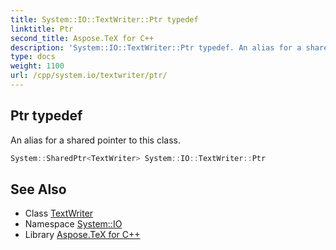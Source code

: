 ```yaml
---
title: System::IO::TextWriter::Ptr typedef
linktitle: Ptr
second_title: Aspose.TeX for C++
description: 'System::IO::TextWriter::Ptr typedef. An alias for a shared pointer to this class in C++.'
type: docs
weight: 1100
url: /cpp/system.io/textwriter/ptr/
---
```

## Ptr typedef


An alias for a shared pointer to this class.

```cpp
System::SharedPtr<TextWriter> System::IO::TextWriter::Ptr
```

## See Also

* Class [TextWriter](../)
* Namespace [System::IO](../../)
* Library [Aspose.TeX for C++](../../../)
